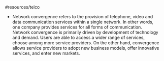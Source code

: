 #resources/telco 

* Network convergence refers to the provision of telephone, video and data communication services within a single network. In other words, one company provides services for all forms of communication. Network convergence is primarily driven by development of technology and demand. Users are able to access a wider range of services, choose among more service providers. On the other hand, convergence allows service providers to adopt new business models, offer innovative services, and enter new markets.
